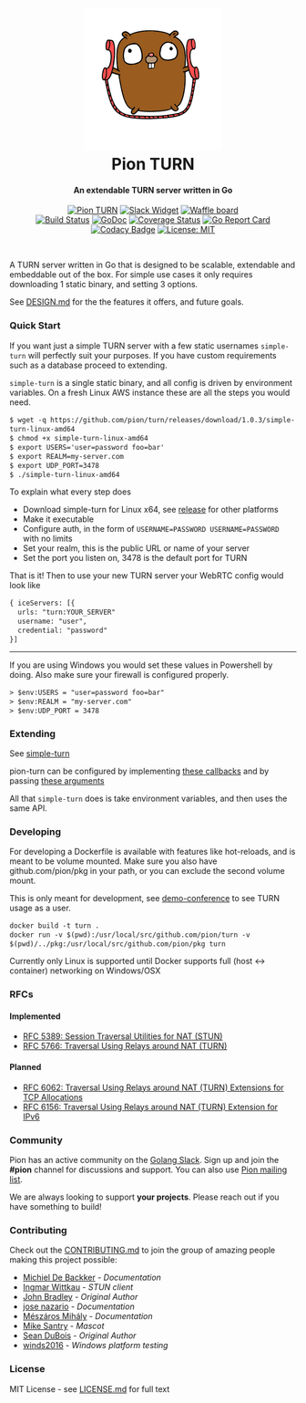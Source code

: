 <h1 align="center">
  <a href="https://pion.ly"><img src="./.github/gopher-pion.png" alt="Pion TURN" height="250px"></a>
  <br>
  Pion TURN
  <br>
</h1>
<h4 align="center">An extendable TURN server written in Go</h4>
<p align="center">
  <a href="https://pion.ly"><img src="https://img.shields.io/badge/pion-turn-gray.svg?longCache=true&colorB=brightgreen" alt="Pion TURN"></a>
  <a href="http://gophers.slack.com/messages/pion"><img src="https://img.shields.io/badge/join-us%20on%20slack-gray.svg?longCache=true&logo=slack&colorB=brightgreen" alt="Slack Widget"></a>
  <a href="https://waffle.io/pion/webrtc"><img src="https://img.shields.io/badge/pm-waffle-gray.svg?longCache=true&colorB=brightgreen" alt="Waffle board"></a>
  <br>
  <a href="https://travis-ci.org/pion/turn"><img src="https://travis-ci.org/pion/turn.svg?branch=master" alt="Build Status"></a>
  <a href="https://godoc.org/github.com/pion/turn"><img src="https://godoc.org/github.com/pion/turn?status.svg" alt="GoDoc"></a>
  <a href="https://codecov.io/gh/pion/turn"><img src="https://codecov.io/gh/pion/turn/branch/master/graph/badge.svg" alt="Coverage Status"></a>
  <a href="https://goreportcard.com/report/github.com/pion/turn"><img src="https://goreportcard.com/badge/github.com/pion/turn" alt="Go Report Card"></a>
  <a href="https://www.codacy.com/app/Sean-Der/turn"><img src="https://api.codacy.com/project/badge/Grade/d53ec6c70576476cb16c140c2964afde" alt="Codacy Badge"></a>
  <a href="LICENSE"><img src="https://img.shields.io/badge/License-MIT-yellow.svg" alt="License: MIT"></a>
</p>
<br>

A TURN server written in Go that is designed to be scalable, extendable and embeddable out of the box.
For simple use cases it only requires downloading 1 static binary, and setting 3 options.

See [DESIGN.md](DESIGN.md) for the the features it offers, and future goals.

### Quick Start
If you want just a simple TURN server with a few static usernames `simple-turn` will perfectly suit your purposes. If you have
custom requirements such as a database proceed to extending.

`simple-turn` is a single static binary, and all config is driven by environment variables. On a fresh Linux AWS instance these are all the steps you would need.
```
$ wget -q https://github.com/pion/turn/releases/download/1.0.3/simple-turn-linux-amd64
$ chmod +x simple-turn-linux-amd64
$ export USERS='user=password foo=bar'
$ export REALM=my-server.com
$ export UDP_PORT=3478
$ ./simple-turn-linux-amd64
````

To explain what every step does
* Download simple-turn for Linux x64, see [release](https://github.com/pion/turn/releases) for other platforms
* Make it executable
* Configure auth, in the form of `USERNAME=PASSWORD USERNAME=PASSWORD` with no limits
* Set your realm, this is the public URL or name of your server
* Set the port you listen on, 3478 is the default port for TURN

That is it! Then to use your new TURN server your WebRTC config would look like
```
{ iceServers: [{
  urls: "turn:YOUR_SERVER"
  username: "user",
  credential: "password"
}]
```
---

If you are using Windows you would set these values in Powershell by doing. Also make sure your firewall is configured properly.
```
> $env:USERS = "user=password foo=bar"
> $env:REALM = "my-server.com"
> $env:UDP_PORT = 3478
```
### Extending
See [simple-turn](https://github.com/pion/turn/blob/master/cmd/simple-turn/main.go)

pion-turn can be configured by implementing [these callbacks](https://github.com/pion/turn/blob/master/turn.go#L11) and by passing [these arguments](https://github.com/pion/turn/blob/master/turn.go#L11)

All that `simple-turn` does is take environment variables, and then uses the same API.


### Developing
For developing a Dockerfile is available with features like hot-reloads, and is meant to be volume mounted.
Make sure you also have github.com/pion/pkg in your path, or you can exclude the second volume mount.

This is only meant for development, see [demo-conference](https://github.com/pion/demo-conference)
to see TURN usage as a user.
```
docker build -t turn .
docker run -v $(pwd):/usr/local/src/github.com/pion/turn -v $(pwd)/../pkg:/usr/local/src/github.com/pion/pkg turn
```

Currently only Linux is supported until Docker supports full (host <-> container) networking on Windows/OSX

### RFCs
#### Implemented
* [RFC 5389: Session Traversal Utilities for NAT (STUN)](https://tools.ietf.org/html/rfc5389)
* [RFC 5766: Traversal Using Relays around NAT (TURN)](https://tools.ietf.org/html/rfc5766)

#### Planned
* [RFC 6062: Traversal Using Relays around NAT (TURN) Extensions for TCP Allocations](https://tools.ietf.org/html/rfc6062)
* [RFC 6156: Traversal Using Relays around NAT (TURN) Extension for IPv6](https://tools.ietf.org/html/rfc6156)

### Community
Pion has an active community on the [Golang Slack](https://invite.slack.golangbridge.org/). Sign up and join the **#pion** channel for discussions and support. You can also use [Pion mailing list](https://groups.google.com/forum/#!forum/pion).

We are always looking to support **your projects**. Please reach out if you have something to build!

### Contributing
Check out the [CONTRIBUTING.md](CONTRIBUTING.md) to join the group of amazing people making this project possible:

* [Michiel De Backker](https://github.com/backkem) - *Documentation*
* [Ingmar Wittkau](https://github.com/iwittkau) - *STUN client*
* [John Bradley](https://github.com/kc5nra) - *Original Author*
* [jose nazario](https://github.com/paralax) - *Documentation*
* [Mészáros Mihály](https://github.com/misi) - *Documentation*
* [Mike Santry](https://github.com/santrym) - *Mascot*
* [Sean DuBois](https://github.com/Sean-Der) - *Original Author*
* [winds2016](https://github.com/winds2016) - *Windows platform testing*

### License
MIT License - see [LICENSE.md](LICENSE.md) for full text
